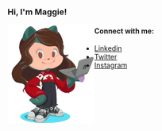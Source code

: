 ### Hi, I'm Maggie! 

<img align="left" width="175" height="200" src="https://github.com/maggiedalke/maggiedalke/blob/main/images/githubocto2.gif">




#### Connect with me:

- <a href="www.linkedin.com/in/maggie-courtney-dalke-6b9b00194">Linkedin</a> 
- <a href="https://twitter.com/Maggie_Dalke">Twitter</a>
- <a href="https://www.instagram.com/maggioes/">Instagram</a>


